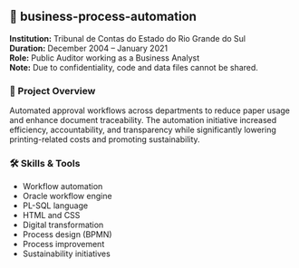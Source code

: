 ## 📂 business-process-automation

**Institution:** Tribunal de Contas do Estado do Rio Grande do Sul  
**Duration:** December 2004 – January 2021  
**Role:** Public Auditor working as a Business Analyst  
**Note:** Due to confidentiality, code and data files cannot be shared.

### 📌 Project Overview
Automated approval workflows across departments to reduce paper usage and enhance document traceability. The automation initiative increased efficiency, accountability, and transparency while significantly lowering printing-related costs and promoting sustainability.

### 🛠️ Skills & Tools
- Workflow automation
- Oracle workflow engine
- PL-SQL language
- HTML and CSS
- Digital transformation
- Process design (BPMN)   
- Process improvement  
- Sustainability initiatives  

